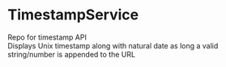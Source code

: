 # TimestampService
Repo for timestamp API <br>
Displays Unix timestamp along with natural date as long a valid string/number is appended to the URL
